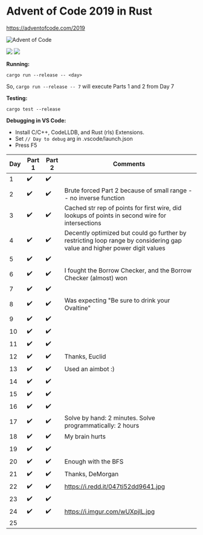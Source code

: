 # Advent of Code 2019 in Rust
https://adventofcode.com/2019

![Advent of Code](https://i.imgur.com/gRDcR6a.jpg)

![](https://github.com/aimkey/advent-of-code-2019/workflows/FmtBuildTest/badge.svg)
![](https://gitlab.com/aimkey/advent-of-code-2019/badges/master/pipeline.svg)

**Running:**

```cargo run --release -- <day>```

So, ```cargo run --release -- 7``` will execute Parts 1 and 2 from Day 7

**Testing:**

```cargo test --release```

**Debugging in VS Code:**

* Install C/C++, CodeLLDB, and Rust (rls) Extensions. 
* Set ```// Day to debug``` arg in .vscode/launch.json
* Press F5

Day | Part 1 | Part 2 | Comments
--- | ------- | ------- | --- 
1 | :heavy_check_mark: | :heavy_check_mark: | 
2 | :heavy_check_mark: | :heavy_check_mark: | Brute forced Part 2 because of small range -- no inverse function
3 | :heavy_check_mark: | :heavy_check_mark: | Cached str rep of points for first wire, did lookups of points in second wire for intersections
4 | :heavy_check_mark: | :heavy_check_mark: | Decently optimized but could go further by restricting loop range by considering gap value and higher power digit values
5 | :heavy_check_mark: | :heavy_check_mark: | 
6 | :heavy_check_mark: | :heavy_check_mark: | I fought the Borrow Checker, and the Borrow Checker (almost) won
7 | :heavy_check_mark: | :heavy_check_mark: | 
8 | :heavy_check_mark: | :heavy_check_mark: | Was expecting "Be sure to drink your Ovaltine"
9 | :heavy_check_mark: | :heavy_check_mark: | 
10 | :heavy_check_mark: | :heavy_check_mark: | 
11 | :heavy_check_mark: | :heavy_check_mark: | 
12 | :heavy_check_mark: | :heavy_check_mark: | Thanks, Euclid
13 | :heavy_check_mark: | :heavy_check_mark: | Used an aimbot :)
14 | :heavy_check_mark: | :heavy_check_mark: | 
15 | :heavy_check_mark: | :heavy_check_mark: | 
16 | :heavy_check_mark: | :heavy_check_mark: | 
17 | :heavy_check_mark: | :heavy_check_mark: | Solve by hand: 2 minutes. Solve programmatically: 2 hours
18 | :heavy_check_mark: | :heavy_check_mark: | My brain hurts
19 | :heavy_check_mark: | :heavy_check_mark: | 
20 | :heavy_check_mark: | :heavy_check_mark: | Enough with the BFS
21 | :heavy_check_mark: | :heavy_check_mark: | Thanks, DeMorgan 
22 | :heavy_check_mark: | :heavy_check_mark: | https://i.redd.it/047ti52dd9641.jpg
23 | :heavy_check_mark: | :heavy_check_mark: | 
24 | :heavy_check_mark: | :heavy_check_mark: | https://i.imgur.com/wUXpjIL.jpg
25 | | | 
